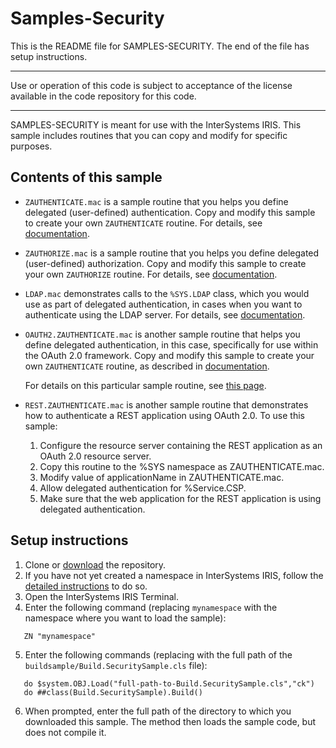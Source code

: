# Samples-Security

This is the README file for SAMPLES-SECURITY. 
The end of the file has setup instructions.

---
Use or operation of this code is subject to acceptance of the license available in the code 
repository for this code.

---
SAMPLES-SECURITY is meant for use with the InterSystems IRIS. This sample includes
routines that you can copy and modify for specific purposes.

## Contents of this sample

* `ZAUTHENTICATE.mac` is a sample routine that you helps you define delegated (user-defined) 
  authentication. Copy and modify this sample to create your own `ZAUTHENTICATE`
  routine. For details, see [documentation](http://docs.intersystems.com/irislatest/csp/docbook/DocBook.UI.Page.cls?KEY=GCAS_delegated).

* `ZAUTHORIZE.mac` is a sample routine that you helps you define delegated (user-defined) 
  authorization. Copy and modify this sample to create your own `ZAUTHORIZE`
  routine. For details, see [documentation](http://docs.intersystems.com/irislatest/csp/docbook/DocBook.UI.Page.cls?KEY=GCAS_delegauthz).

* `LDAP.mac` demonstrates calls to the `%SYS.LDAP` class, which you would use as part of
  delegated authentication, in cases when you want to authenticate using the LDAP server.
  For details, see [documentation](http://docs.intersystems.com/irislatest/csp/docbook/DocBook.UI.Page.cls?KEY=GCAS_LDAP_overview).

* `OAUTH2.ZAUTHENTICATE.mac` is another sample routine that helps you define delegated 
  authentication, in this case, specifically for use within the OAuth 2.0 framework.
  Copy and modify this sample to create your own `ZAUTHENTICATE` routine, as described in [documentation](http://docs.intersystems.com/irislatest/csp/docbook/DocBook.UI.Page.cls?KEY=GOAUTH_client_delauthe).

  For details on this particular sample routine, see [this page](http://docs.intersystems.com/irislatest/csp/docbook/DocBook.UI.Page.cls?KEY=GOAUTH_client_delauthe_sampleroutine).
  
*  `REST.ZAUTHENTICATE.mac` is another sample routine that demonstrates how to authenticate a REST application using OAuth 2.0. To use this sample:
    1. Configure the resource server containing the REST application as an OAuth 2.0 resource server.
    2. Copy this routine to the %SYS namespace as ZAUTHENTICATE.mac.
    3. Modify value of applicationName in ZAUTHENTICATE.mac.
    4. Allow delegated authentication for %Service.CSP.
    5. Make sure that the web application for the REST application is using delegated authentication.


## Setup instructions

1. Clone or [download](http://docs.intersystems.com/irislatest/csp/docbook/DocBook.UI.Page.cls?KEY=asamples) the repository.
2. If you have not yet created a namespace in InterSystems IRIS, follow the [detailed instructions](http://docs.intersystems.com/irislatest/csp/docbook/DocBook.UI.Page.cls?KEY=ASAMPLES_createns) to do so.
3. Open the InterSystems IRIS Terminal.
4. Enter the following command (replacing `mynamespace` with the namespace where you want to load the sample):
```
   ZN "mynamespace"
```
5. Enter the following commands (replacing with the full path of the `buildsample/Build.SecuritySample.cls` file):
```
   do $system.OBJ.Load("full-path-to-Build.SecuritySample.cls","ck")
   do ##class(Build.SecuritySample).Build()
```
6. When prompted, enter the full path of the directory to which you downloaded this sample. The method then loads the sample code, but does not compile it.

